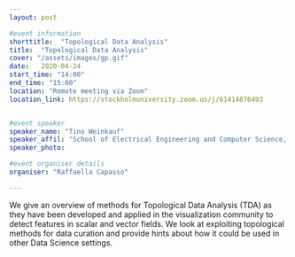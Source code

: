```yaml
---
layout: post

#event information
shorttitle:  "Topological Data Analysis"
title:  "Topological Data Analysis"
cover: "/assets/images/gp.gif"
date:   2020-04-24
start_time: "14:00"
end_time: "15:00"
location: "Remote meeting via Zoom"
location_link: https://stockholmuniversity.zoom.us/j/61414876493


#event speaker
speaker_name: "Tino Weinkauf"
speaker_affil: "School of Electrical Engineering and Computer Science, KTH"
speaker_photo:

#event organiser details
organiser: "Raffaella Capasso"

---
```

We give an overview of methods for Topological Data Analysis (TDA) as
they have been developed and applied in the visualization community to
detect features in scalar and vector fields. We look at exploiting
topological methods for data curation and provide hints about how it
could be used in other Data Science settings.
